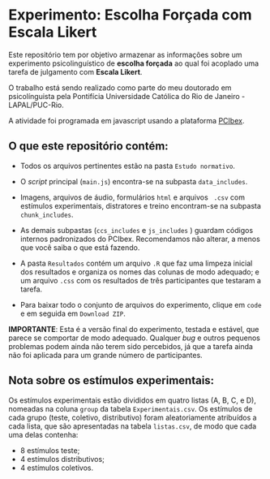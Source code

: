 # Experimento: Escolha Forçada com Escala Likert
Este repositório tem por objetivo armazenar as informações sobre um experimento psicolinguístico de **escolha forçada** ao qual foi acoplado uma tarefa de julgamento com **Escala Likert**.

O trabalho está sendo realizado como parte do meu doutorado em psicolínguista pela Pontifícia Universidade Católica do Rio de Janeiro - LAPAL/PUC-Rio.

A atividade foi programada em javascript usando a plataforma [PCIbex](https://www.pcibex.net/).

## O que este repositório contém:

- Todos os arquivos pertinentes estão na pasta ``Estudo normativo``.

- O *script* principal (``main.js``) encontra-se na subpasta ``data_includes``.

- Imagens, arquivos de áudio, formulários ``html`` e arquivos `` .csv`` com estímulos experimentais, distratores e treino encontram-se na subpasta ``chunk_includes``.

- As demais subpastas (``ccs_includes`` e ``js_includes`` ) guardam códigos internos padronizados do PCIbex. Recomendamos não alterar, a menos que você saiba o que está fazendo.

- A pasta ``Resultados`` contém um arquivo ``.R`` que faz uma limpeza inicial dos resultados e organiza os nomes das colunas de modo adequado; e um arquivo ``.css`` com os resultados de três participantes que testaram a tarefa.
 
- Para baixar todo o conjunto de arquivos do experimento, clique em ``code`` e em seguida em ``Download ZIP``.

**IMPORTANTE**: Esta é a versão final do experimento, testada e estável, que parece se comportar de modo adequado. Qualquer *bug* e outros pequenos problemas podem ainda não terem sido percebidos, já que a tarefa ainda não foi aplicada para um grande número de participantes.

## Nota sobre os estímulos experimentais:

Os estímulos experimentais estão divididos em quatro listas (A, B, C, e D), nomeadas na coluna ``group`` da tabela ``Experimentais.csv``. Os estímulos de cada grupo (teste, coletivo, distributivo) foram aleatoriamente atribuídos a cada lista, que são apresentadas na tabela ``listas.csv``, de modo que cada uma delas contenha:

- 8 estímulos teste;
- 4 estímulos distributivos;
- 4 estímulos coletivos.
